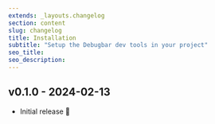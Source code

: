 ```yaml
---
extends: _layouts.changelog
section: content
slug: changelog
title: Installation
subtitle: "Setup the Debugbar dev tools in your project"
seo_title: 
seo_description: 
---
```


## v0.1.0 - 2024-02-13

* Initial release 🎉
